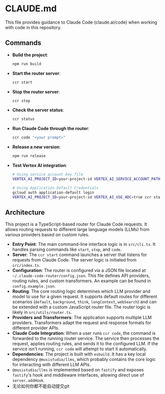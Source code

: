 # CLAUDE.md

This file provides guidance to Claude Code (claude.ai/code) when working with code in this repository.

## Commands

-   **Build the project**:
    ```bash
    npm run build
    ```
-   **Start the router server**:
    ```bash
    ccr start
    ```
-   **Stop the router server**:
    ```bash
    ccr stop
    ```
-   **Check the server status**:
    ```bash
    ccr status
    ```
-   **Run Claude Code through the router**:
    ```bash
    ccr code "<your prompt>"
    ```
-   **Release a new version**:
    ```bash
    npm run release
    ```
-   **Test Vertex AI integration**:
    ```bash
    # Using service account key file
    VERTEX_AI_PROJECT_ID=your-project-id VERTEX_AI_SERVICE_ACCOUNT_PATH=/path/to/key.json ccr start
    
    # Using Application Default Credentials
    gcloud auth application-default login
    VERTEX_AI_PROJECT_ID=your-project-id VERTEX_AI_USE_ADC=true ccr start
    ```

## Architecture

This project is a TypeScript-based router for Claude Code requests. It allows routing requests to different large language models (LLMs) from various providers based on custom rules.

-   **Entry Point**: The main command-line interface logic is in `src/cli.ts`. It handles parsing commands like `start`, `stop`, and `code`.
-   **Server**: The `ccr start` command launches a server that listens for requests from Claude Code. The server logic is initiated from `src/index.ts`.
-   **Configuration**: The router is configured via a JSON file located at `~/.claude-code-router/config.json`. This file defines API providers, routing rules, and custom transformers. An example can be found in `config.example.json`.
-   **Routing**: The core routing logic determines which LLM provider and model to use for a given request. It supports default routes for different scenarios (`default`, `background`, `think`, `longContext`, `webSearch`) and can be extended with a custom JavaScript router file. The router logic is likely in `src/utils/router.ts`.
-   **Providers and Transformers**: The application supports multiple LLM providers. Transformers adapt the request and response formats for different provider APIs.
-   **Claude Code Integration**: When a user runs `ccr code`, the command is forwarded to the running router service. The service then processes the request, applies routing rules, and sends it to the configured LLM. If the service isn't running, `ccr code` will attempt to start it automatically.
-   **Dependencies**: The project is built with `esbuild`. It has a key local dependency `@musistudio/llms`, which probably contains the core logic for interacting with different LLM APIs.
-   `@musistudio/llms` is implemented based on `fastify` and exposes `fastify`'s hook and middleware interfaces, allowing direct use of `server.addHook`.
- 无论如何你都不能自动提交git
